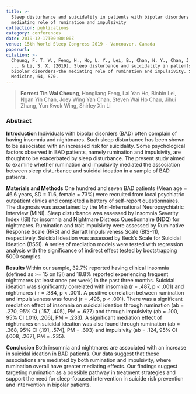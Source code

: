 ```yaml
---
title: >-
  Sleep disturbance and suicidality in patients with bipolar disorders – The
  mediating role of rumination and impulsivity
collection: publications
category: conferences
date: 2019-12-17T00:00:00Z
venue: 15th World Sleep Congress 2019 - Vancouver, Canada
paperurl:
citation: >-
  Cheung, F. T. W., Feng, H., Ho, L. Y., Lei, B., Chan, N. Y., Chan, J. W. Y.,
  ... & Li, S. X. (2019). Sleep disturbance and suicidality in patients with
  bipolar disorders-the mediating role of rumination and impulsivity. Sleep
  Medicine, 64, S70.
---
```

> **Forrest Tin Wai Cheung**, Hongliang Feng, Lai Yan Ho, Binbin Lei, Ngan Yin Chan, Joey Wing Yan Chan, Steven Wai Ho Chau, Jihui Zhang, Yun Kwok Wing, Shirley Xin Li

### Abstract

**Introduction** Individuals with bipolar disorders (BAD) often complain of having insomnia and nightmares.  Such sleep disturbance has been shown to be associated with an increased risk for suicidality. Some psychological factors observed in BAD patients, namely rumination and impulsivity, are thought to be exacerbated by sleep disturbance. The present study aimed to examine whether rumination and impulsivity mediated the association between sleep disturbance and suicidal ideation in a sample of BAD patients.

**Materials and Methods** One hundred and seven BAD patients (Mean age = 46.6 years, SD = 11.6, female = 73%) were recruited from local psychiatric outpatient clinics and completed a battery of self-report questionnaires. The diagnosis was ascertained by the Mini-International Neuropsychiatric Interview (MINI). Sleep disturbance was assessed by Insomnia Severity Index (ISI) for insomnia and Nightmare Distress Questionnaire (NDQ) for nightmares. Rumination and trait impulsivity were assessed by Ruminative Response Scale (RRS) and Barratt Impulsiveness Scale (BIS-11), respectively. Suicidal ideation was assessed by Beck’s Scale for Suicidal Ideation (BSSI). A series of mediation models were tested with regression analysis with the significance of indirect effect tested by bootstrapping 5000 samples.

**Results** Within our sample, 32.7% reported having clinical insomnia (defined as &gt;= 15 on ISI) and 18.8% reported experiencing frequent nightmares (at least once per week) in the past three months. Suicidal ideation was significantly correlated with insomnia (r = .487, p &lt; .001) and nightmares ( r = .384, p &lt; .001). A positive correlation between rumination and impulsiveness was found (r = .496, p &lt; .001). There was a significant mediation effect of insomnia on suicidal ideation through rumination (ab = .270, 95% CI (.157, .405\], PM = .627) and through impulsivity (ab = .100, 95% CI (.016, .206\], PM = .233). A significant mediation effect of nightmares on suicidal ideation was also found through rumination (ab = .368, 95% CI (.191, .574\], PM = .693) and impulsivity (ab = .124, 95% CI (.008, .267\], PM = .235).

**Conclusion** Both insomnia and nightmares are associated with an increase in suicidal ideation in BAD patients. Our data suggest that these associations are mediated by both rumination and impulsivity, where rumination overall have greater mediating effects. Our findings suggest targeting rumination as a possible pathway in treatment strategies and support the need for sleep-focused intervention in suicide risk prevention and intervention in bipolar patients.